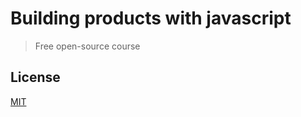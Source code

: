 # Building products with javascript

> Free open-source course

## License

[MIT](https://opensource.org/licenses/mit-license)
